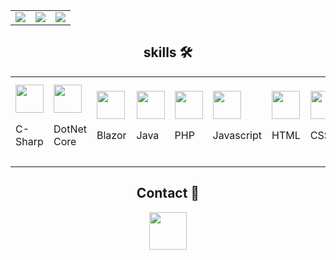 <table>
  <tr>
    <td><img src="https://github-readme-stats.vercel.app/api?username=Kusoden&theme=transparent&show_icons=true&rank_icon=percentile&hide_border=true"/></td>
    <td><img src="https://github-readme-streak-stats.herokuapp.com/?user=Kusoden&theme=transparent&hide_border=true"/></td>
    <td><img src="https://github-readme-stats.vercel.app/api/top-langs/?username=Kusoden&theme=transparent&layout=compact&hide_border=true"/></td>
  </tr>
</table>

<h2 align="center">skills 🛠️</h2>

<section align="center">
  <table>
    <tr flex-direction="row">
      <td>
        <img src="https://cdn.jsdelivr.net/gh/devicons/devicon/icons/csharp/csharp-original.svg" height=45px/>
        <p>C-Sharp</p>
      </td>
      <td>
        <img src="https://cdn.jsdelivr.net/gh/devicons/devicon@latest/icons/dotnetcore/dotnetcore-original.svg" height=45px/>
        <p>DotNet Core</p>
      </td>
      <td>
        <img src="https://cdn.jsdelivr.net/gh/devicons/devicon@latest/icons/blazor/blazor-original.svg" height=45px />
        <p>Blazor</p>
      </td>
      <td>
        <img src="https://cdn.jsdelivr.net/gh/devicons/devicon/icons/java/java-original.svg" height=45px/>
        <p>Java</p>
      </td>
      <td>
        <img src="https://cdn.jsdelivr.net/gh/devicons/devicon/icons/php/php-original.svg" height=45px/>
        <p>PHP</p>
      </td>
      <td>
        <img src="https://cdn.jsdelivr.net/gh/devicons/devicon/icons/javascript/javascript-original.svg" height=45px/>
        <p>Javascript</p>
      </td>
      <td>
        <img src="https://cdn.jsdelivr.net/gh/devicons/devicon/icons/html5/html5-original.svg" height=45px/>
        <p>HTML</p>
      </td>
      <td>
        <img src="https://cdn.jsdelivr.net/gh/devicons/devicon/icons/css3/css3-original.svg" height=45px/>
        <p>CSS</p>
      </td>
      <td>
        <img src="https://cdn.jsdelivr.net/gh/devicons/devicon@latest/icons/mongodb/mongodb-original-wordmark.svg" height=45px/>
        <p>MongoDB</p>
      </td>
      <td>
        <img src="https://cdn.jsdelivr.net/gh/devicons/devicon/icons/mysql/mysql-original-wordmark.svg" height=45px//>
        <p>MySQL</p>
      </td>
      <td>
        <img src="https://cdn.jsdelivr.net/gh/devicons/devicon/icons/oracle/oracle-original.svg" height=45px />
        <p>ORACLE</p>
      </td>
      <td>
        <img src="https://cdn.jsdelivr.net/gh/devicons/devicon/icons/firebase/firebase-plain.svg" height=45px/>
        <p>FireBase</p>
      </td>
      <td>
        <img src="https://cdn.jsdelivr.net/gh/devicons/devicon/icons/visualstudio/visualstudio-plain.svg" height=45px/>
        <p>Visual Studio</p>
      </td>
      <td>
        <img src="https://cdn.jsdelivr.net/gh/devicons/devicon/icons/vscode/vscode-original.svg" height=45px/>
        <p>Visual Studio Code</p>
      </td>
      <td>
        <img src="https://cdn.jsdelivr.net/gh/devicons/devicon/icons/git/git-original.svg" height=45px/>
        <p>Git</p>
      </td>
      <td>
        <img src="https://cdn.jsdelivr.net/gh/devicons/devicon@latest/icons/premierepro/premierepro-original.svg" height=45px/>
        <p>Premiere Pro</p>
      </td>
      <td>
        <img src="https://cdn.jsdelivr.net/gh/devicons/devicon@latest/icons/aftereffects/aftereffects-original.svg" height=45px/>
        <p>After Effects</p>
      </td>
      <td>
        <img src="https://cdn.jsdelivr.net/gh/devicons/devicon@latest/icons/photoshop/photoshop-original.svg" height=45px/>
        <p>Photoshop</p>
      </td>
    </tr>
  </table>
</section>
  
<h2 align="center">Contact 🤝</h2>

<section align="center">
<a href="https://www.linkedin.com/in/farzanatar/"><img src="https://cdn.jsdelivr.net/gh/devicons/devicon/icons/linkedin/linkedin-original.svg" width="60px" target="_blank" rel="noreferrer noopener"/></a>
</sectiion>
